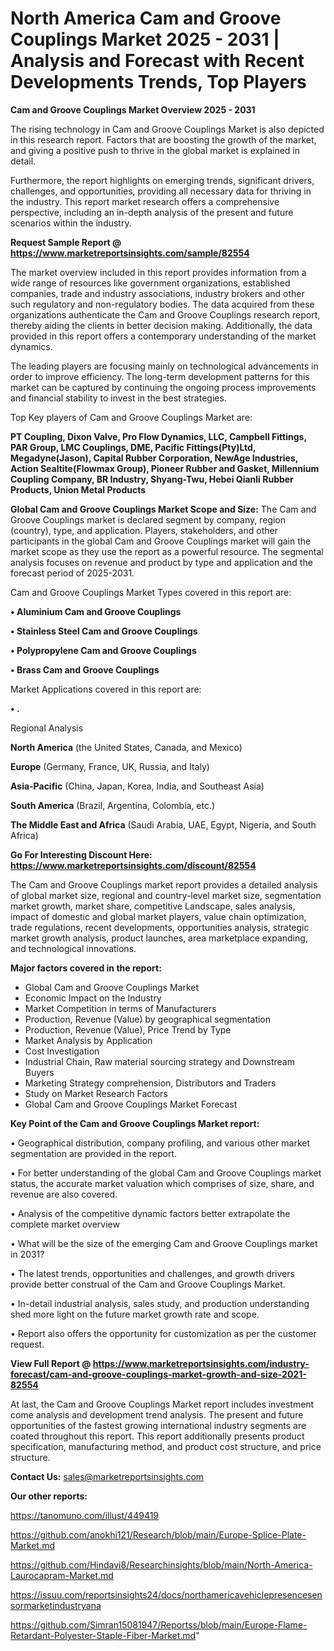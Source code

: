 # North America Cam and Groove Couplings Market 2025 - 2031 | Analysis and Forecast with Recent Developments Trends, Top Players

<Strong> Cam and Groove Couplings Market Overview 2025 - 2031</strong>

The rising technology in Cam and Groove Couplings Market is also depicted in this research report. Factors that are boosting the growth of the market, and giving a positive push to thrive in the global market is explained in detail.

Furthermore, the report highlights on emerging trends, significant drivers, challenges, and opportunities, providing all necessary data for thriving in the industry. This report market research offers a comprehensive perspective, including an in-depth analysis of the present and future scenarios within the industry.

<strong>Request Sample Report @ <a href=https://www.marketreportsinsights.com/sample/82554>https://www.marketreportsinsights.com/sample/82554</a></strong>

The market overview included in this report provides information from a wide range of resources like government organizations, established companies, trade and industry associations, industry brokers and other such regulatory and non-regulatory bodies. The data acquired from these organizations authenticate the Cam and Groove Couplings research report, thereby aiding the clients in better decision making. Additionally, the data provided in this report offers a contemporary understanding of the market dynamics.

The leading players are focusing mainly on technological advancements in order to improve efficiency. The long-term development patterns for this market can be captured by continuing the ongoing process improvements and financial stability to invest in the best strategies.

Top Key players of Cam and Groove Couplings Market are:

<strong>PT Coupling, Dixon Valve, Pro Flow Dynamics, LLC, Campbell Fittings, PAR Group, LMC Couplings, DME, Pacific Fittings(Pty)Ltd, Megadyne(Jason), Capital Rubber Corporation, NewAge Industries, Action Sealtite(Flowmax Group), Pioneer Rubber and Gasket, Millennium Coupling Company, BR Industry, Shyang-Twu, Hebei Qianli Rubber Products, Union Metal Products</strong>

<strong><b>Global Cam and Groove Couplings Market Scope and Size:</b></strong>
The Cam and Groove Couplings market is declared segment by company, region (country), type, and application. Players, stakeholders, and other participants in the global Cam and Groove Couplings market will gain the market scope as they use the report as a powerful resource. The segmental analysis focuses on revenue and product by type and application and the forecast period of 2025-2031.

Cam and Groove Couplings Market Types covered in this report are:

<strong>• Aluminium Cam and Groove Couplings

• Stainless Steel Cam and Groove Couplings

• Polypropylene Cam and Groove Couplings

• Brass Cam and Groove Couplings</strong>

Market Applications covered in this report are:

<strong>• .</strong> 

Regional Analysis

<strong>North America</strong> (the United States, Canada, and Mexico)

<strong>Europe</strong> (Germany, France, UK, Russia, and Italy)

<strong>Asia-Pacific</strong> (China, Japan, Korea, India, and Southeast Asia)

<strong>South America</strong> (Brazil, Argentina, Colombia, etc.)

<strong>The Middle East and Africa</strong> (Saudi Arabia, UAE, Egypt, Nigeria, and South Africa)

<strong>Go For Interesting Discount Here: <a href=https://www.marketreportsinsights.com/discount/82554>https://www.marketreportsinsights.com/discount/82554</a></strong>

The Cam and Groove Couplings market report provides a detailed analysis of global market size, regional and country-level market size, segmentation market growth, market share, competitive Landscape, sales analysis, impact of domestic and global market players, value chain optimization, trade regulations, recent developments, opportunities analysis, strategic market growth analysis, product launches, area marketplace expanding, and technological innovations.

<strong><b>Major factors covered in the report:</b></strong>
<ul>
  <li>Global Cam and Groove Couplings Market </li>
  <li>Economic Impact on the Industry</li>
  <li>Market Competition in terms of Manufacturers</li>
  <li>Production, Revenue (Value) by geographical segmentation</li>
  <li>Production, Revenue (Value), Price Trend by Type</li>
  <li>Market Analysis by Application</li>
  <li>Cost Investigation</li>
  <li>Industrial Chain, Raw material sourcing strategy and Downstream Buyers</li>
  <li>Marketing Strategy comprehension, Distributors and Traders</li>
  <li>Study on Market Research Factors</li>
  <li>Global Cam and Groove Couplings Market Forecast</li>
</ul>

<strong><b>Key Point of the Cam and Groove Couplings Market report:</b></strong>

• Geographical distribution, company profiling, and various other market segmentation are provided in the report.

• For better understanding of the global Cam and Groove Couplings market status, the accurate market valuation which comprises of size, share, and revenue are also covered.

• Analysis of the competitive dynamic factors better extrapolate the complete market overview

• What will be the size of the emerging Cam and Groove Couplings market in 2031?

• The latest trends, opportunities and challenges, and growth drivers provide better construal of the Cam and Groove Couplings Market.

• In-detail industrial analysis, sales study, and production understanding shed more light on the future market growth rate and scope.

• Report also offers the opportunity for customization as per the customer request.

<strong><b>View Full Report @ <a href=https://www.marketreportsinsights.com/industry-forecast/cam-and-groove-couplings-market-growth-and-size-2021-82554>https://www.marketreportsinsights.com/industry-forecast/cam-and-groove-couplings-market-growth-and-size-2021-82554</a></b></strong>


At last, the Cam and Groove Couplings Market report includes investment come analysis and development trend analysis. The present and future opportunities of the fastest growing international industry segments are coated throughout this report. This report additionally presents product specification, manufacturing method, and product cost structure, and price structure.

<strong>Contact Us:</strong>
sales@marketreportsinsights.com

<strong>Our other reports:</strong>

<a href=https://tanomuno.com/illust/449419>https://tanomuno.com/illust/449419</a>

<a href=https://github.com/anokhi121/Research/blob/main/Europe-Splice-Plate-Market.md>https://github.com/anokhi121/Research/blob/main/Europe-Splice-Plate-Market.md</a>

<a href=https://github.com/Hindavi8/Researchinsights/blob/main/North-America-Laurocapram-Market.md>https://github.com/Hindavi8/Researchinsights/blob/main/North-America-Laurocapram-Market.md</a>

<a href=https://issuu.com/reportsinsights24/docs/northamericavehiclepresencesensormarketindustryana>https://issuu.com/reportsinsights24/docs/northamericavehiclepresencesensormarketindustryana</a>

<a href=https://github.com/Simran15081947/Reportss/blob/main/Europe-Flame-Retardant-Polyester-Staple-Fiber-Market.md>https://github.com/Simran15081947/Reportss/blob/main/Europe-Flame-Retardant-Polyester-Staple-Fiber-Market.md</a>"
